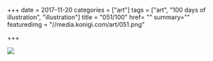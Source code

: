 +++
date = 2017-11-20
categories = ["art"]
tags = ["art", "100 days of illustration", "illustration"]
title = "051/100"
href= ""
summary=""
featuredimg = "//media.konigi.com/art/051.png"

+++

<img src="//media.konigi.com/art/051.png" />
